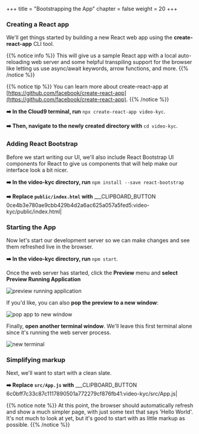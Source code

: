 +++
title = "Bootstrapping the App"
chapter = false
weight = 20
+++

### Creating a React app
We'll get things started by building a new React web app using the **create-react-app** CLI tool. 

{{% notice info %}}
This will give us a sample React app with a local auto-reloading web server and some helpful transpiling support for the browser like letting us use async/await keywords, arrow functions, and more.
{{% /notice %}}

{{% notice tip %}}
You can learn more about create-react-app at [https://github.com/facebook/create-react-app](https://github.com/facebook/create-react-app).
{{% /notice %}}

**➡️ In the Cloud9 terminal, run** `npx create-react-app video-kyc`.

**➡️ Then, navigate to the newly created directory with** `cd video-kyc`.


### Adding React Bootstrap

Before we start writing our UI, we'll also include React Bootstrap UI components for React to give us components that will help make our interface look a bit nicer.

**➡️ In the video-kyc directory, run** `npm install --save react-bootstrap`

**➡️ Replace `public/index.html` with** ___CLIPBOARD_BUTTON 0ce4b3e780ae9cbb429b4d2a6ac625a057a5fed5:video-kyc/public/index.html|

### Starting the App
Now let's start our development server so we can make changes and see them refreshed live in the browser.

**➡️ In the video-kyc directory, run** `npm start`. 

Once the web server has started, click the **Preview** menu and **select Preview Running Application**

![preview running application](/images/preview_running_application.png)

If you'd like, you can also **pop the preview to a new window**:

![pop app to new window](/images/pop_browser_new_window.png)

Finally, **open another terminal window**. We'll leave this first terminal alone since it's running the web server process.

![new terminal](/images/c9_new_terminal.png)

### Simplifying markup

Next, we'll want to start with a clean slate.

**➡️ Replace `src/App.js` with** ___CLIPBOARD_BUTTON 6c0bff7c33c87c1117890501a772279cf876fb41:video-kyc/src/App.js|

{{% notice note %}}
At this point, the browser should automatically refresh and show a much simpler page, with just some text that says 'Hello World'. It's not much to look at yet, but it's good to start with as little markup as possible.
{{% /notice %}}